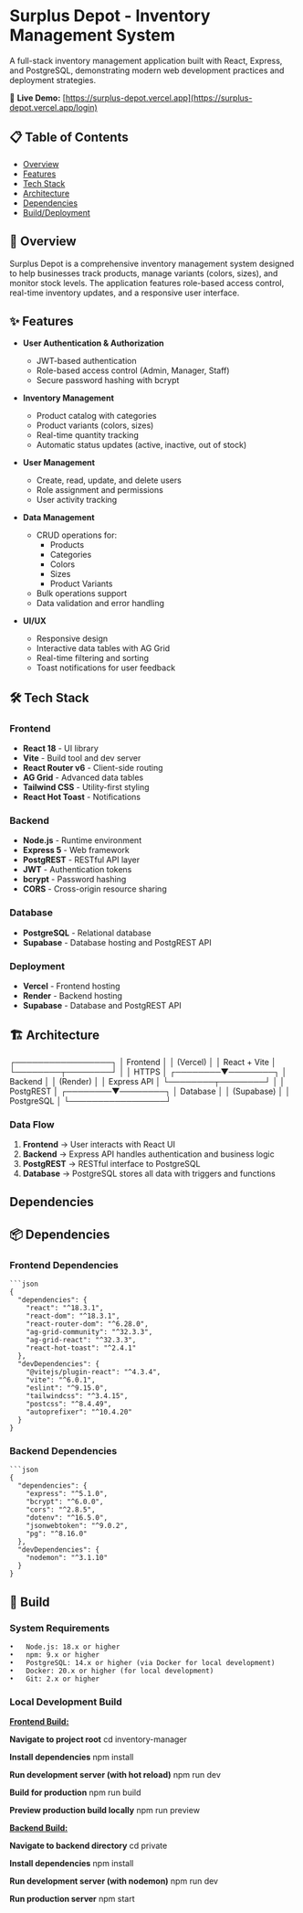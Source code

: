 # Surplus Depot - Inventory Management System

A full-stack inventory management application built with React, Express, and PostgreSQL, demonstrating modern web development practices and deployment strategies.

🔗 **Live Demo:** [https://surplus-depot.vercel.app](https://surplus-depot.vercel.app/login)

## 📋 Table of Contents

- [Overview](#overview)
- [Features](#features)
- [Tech Stack](#tech-stack)
- [Architecture](#architecture)
- [Dependencies](#dependencies)
- [Build/Deployment](#build)



## 🎯 Overview

Surplus Depot is a comprehensive inventory management system designed to help businesses track products, manage variants (colors, sizes), and monitor stock levels. The application features role-based access control, real-time inventory updates, and a responsive user interface.


## ✨ Features

- **User Authentication & Authorization**
  - JWT-based authentication
  - Role-based access control (Admin, Manager, Staff)
  - Secure password hashing with bcrypt

- **Inventory Management**
  - Product catalog with categories
  - Product variants (colors, sizes)
  - Real-time quantity tracking
  - Automatic status updates (active, inactive, out of stock)

- **User Management**
  - Create, read, update, and delete users
  - Role assignment and permissions
  - User activity tracking

- **Data Management**
  - CRUD operations for:
    - Products
    - Categories
    - Colors
    - Sizes
    - Product Variants
  - Bulk operations support
  - Data validation and error handling

- **UI/UX**
  - Responsive design
  - Interactive data tables with AG Grid
  - Real-time filtering and sorting
  - Toast notifications for user feedback


## 🛠 Tech Stack

### Frontend
- **React 18** - UI library
- **Vite** - Build tool and dev server
- **React Router v6** - Client-side routing
- **AG Grid** - Advanced data tables
- **Tailwind CSS** - Utility-first styling
- **React Hot Toast** - Notifications

### Backend
- **Node.js** - Runtime environment
- **Express 5** - Web framework
- **PostgREST** - RESTful API layer
- **JWT** - Authentication tokens
- **bcrypt** - Password hashing
- **CORS** - Cross-origin resource sharing

### Database
- **PostgreSQL** - Relational database
- **Supabase** - Database hosting and PostgREST API

### Deployment
- **Vercel** - Frontend hosting
- **Render** - Backend hosting
- **Supabase** - Database and PostgREST API


## 🏗 Architecture
┌─────────────────┐
│   Frontend      │
│   (Vercel)      │
│   React + Vite  │
└────────┬────────┘
│
│ HTTPS
│
┌────────▼────────┐
│   Backend       │
│   (Render)      │
│   Express API   │
└────────┬────────┘
│
│ PostgREST
│
┌────────▼────────┐
│   Database      │
│   (Supabase)    │
│   PostgreSQL    │
└─────────────────┘


### Data Flow
1. **Frontend** → User interacts with React UI
2. **Backend** → Express API handles authentication and business logic
3. **PostgREST** → RESTful interface to PostgreSQL
4. **Database** → PostgreSQL stores all data with triggers and functions


## Dependencies
## 📦 Dependencies

### Frontend Dependencies

    ```json
    {
      "dependencies": {
        "react": "^18.3.1",
        "react-dom": "^18.3.1",
        "react-router-dom": "^6.28.0",
        "ag-grid-community": "^32.3.3",
        "ag-grid-react": "^32.3.3",
        "react-hot-toast": "^2.4.1"
      },
      "devDependencies": {
        "@vitejs/plugin-react": "^4.3.4",
        "vite": "^6.0.1",
        "eslint": "^9.15.0",
        "tailwindcss": "^3.4.15",
        "postcss": "^8.4.49",
        "autoprefixer": "^10.4.20"
      }
    }

### Backend Dependencies

    ```json
    {
      "dependencies": {
        "express": "^5.1.0",
        "bcrypt": "^6.0.0",
        "cors": "^2.8.5",
        "dotenv": "^16.5.0",
        "jsonwebtoken": "^9.0.2",
        "pg": "^8.16.0"
      },
      "devDependencies": {
        "nodemon": "^3.1.10"
      }
    }


## 🧱 Build

### System Requirements
	•	Node.js: 18.x or higher
	•	npm: 9.x or higher
	•	PostgreSQL: 14.x or higher (via Docker for local development)
	•	Docker: 20.x or higher (for local development)
	•	Git: 2.x or higher

### Local Development Build
<ins>**Frontend Build:**</ins>

**Navigate to project root**
cd inventory-manager

**Install dependencies**
npm install

**Run development server (with hot reload)**
npm run dev

**Build for production**
npm run build

**Preview production build locally**
npm run preview

<ins>**Backend Build:**</ins>

**Navigate to backend directory**
cd private

**Install dependencies**
npm install

**Run development server (with nodemon)**
npm run dev

**Run production server**
npm start
